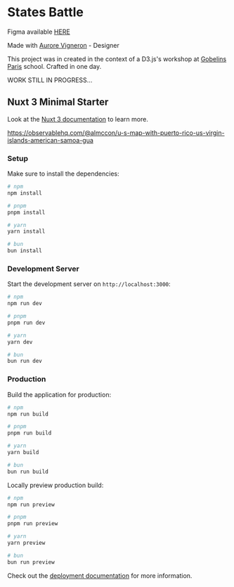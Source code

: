 # States Battle

Figma available [HERE](https://www.figma.com/file/kipM6PJKbK3WdtWUDA5PZl/State-Battle-Game?type=design&node-id=3%3A3&mode=dev)

Made with [Aurore Vigneron](https://www.instagram.com/dawn_illu) - Designer

This project was in created in the context of a D3.js's workshop at [Gobelins Paris](https://www.gobelins.fr/) school. Crafted in one day.

WORK STILL IN PROGRESS...

## Nuxt 3 Minimal Starter

Look at the [Nuxt 3 documentation](https://nuxt.com/docs/getting-started/introduction) to learn more.

https://observablehq.com/@almccon/u-s-map-with-puerto-rico-us-virgin-islands-american-samoa-gua

### Setup

Make sure to install the dependencies:

```bash
# npm
npm install

# pnpm
pnpm install

# yarn
yarn install

# bun
bun install
```

### Development Server

Start the development server on `http://localhost:3000`:

```bash
# npm
npm run dev

# pnpm
pnpm run dev

# yarn
yarn dev

# bun
bun run dev
```

### Production

Build the application for production:

```bash
# npm
npm run build

# pnpm
pnpm run build

# yarn
yarn build

# bun
bun run build
```

Locally preview production build:

```bash
# npm
npm run preview

# pnpm
pnpm run preview

# yarn
yarn preview

# bun
bun run preview
```

Check out the [deployment documentation](https://nuxt.com/docs/getting-started/deployment) for more information.
